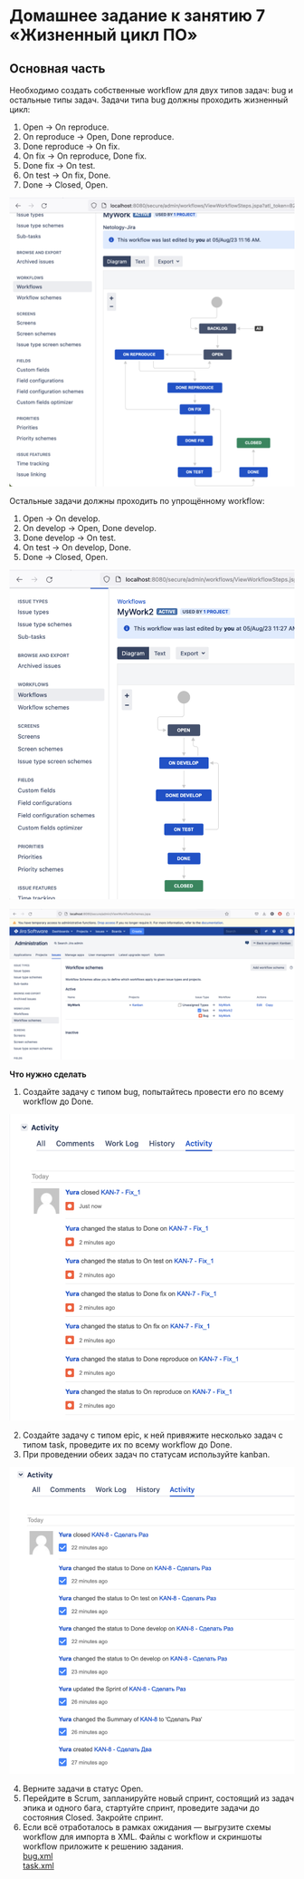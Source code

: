 # Домашнее задание к занятию 7 «Жизненный цикл ПО»

## Основная часть

Необходимо создать собственные workflow для двух типов задач: bug и остальные типы задач. Задачи типа bug должны проходить жизненный цикл:

1. Open -> On reproduce.
2. On reproduce -> Open, Done reproduce.
3. Done reproduce -> On fix.
4. On fix -> On reproduce, Done fix.
5. Done fix -> On test.
6. On test -> On fix, Done.
7. Done -> Closed, Open.
<p align="center">
  <img src="./Screenshots/1.png">
</p>
Остальные задачи должны проходить по упрощённому workflow:

1. Open -> On develop.
2. On develop -> Open, Done develop.
3. Done develop -> On test.
4. On test -> On develop, Done.
5. Done -> Closed, Open.
<p align="center">
  <img src="./Screenshots/2.png">
</p>

<p align="center">
  <img src="./Screenshots/5.png">
</p>

**Что нужно сделать**

1. Создайте задачу с типом bug, попытайтесь провести его по всему workflow до Done. 
<p align="center">
  <img src="./Screenshots/3.png">
</p>

2. Создайте задачу с типом epic, к ней привяжите несколько задач с типом task, проведите их по всему workflow до Done. 
3. При проведении обеих задач по статусам используйте kanban. 
<p align="center">
  <img src="./Screenshots/4.png">
</p>

4. Верните задачи в статус Open.
5. Перейдите в Scrum, запланируйте новый спринт, состоящий из задач эпика и одного бага, стартуйте спринт, проведите задачи до состояния Closed. Закройте спринт.
6. Если всё отработалось в рамках ожидания — выгрузите схемы workflow для импорта в XML. Файлы с workflow и скриншоты workflow приложите к решению задания.  
[bug.xml](https://github.com/kibernetiq/jira/blob/main/bug.xml)  
[task.xml](https://github.com/kibernetiq/jira/blob/main/task.xml)